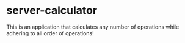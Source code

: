 # server-calculator

This is an application that calculates any number of operations while adhering to all order of operations!
